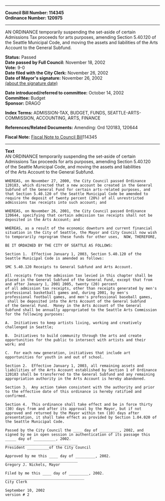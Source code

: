 * * * * *  
  
**Council Bill Number: [](#h0)[](#h2)114345**   
**Ordinance Number: 120975**  
  
* * * * *  
  
AN ORDINANCE temporarily suspending the set-aside of certain Admissions Tax proceeds for arts purposes, amending Section 5.40.120 of the Seattle Municipal Code, and moving the assets and liabilities of the Arts Account to the General Subfund.  
  
**Status:** Passed   
**Date passed by Full Council:** November 18, 2002   
**Vote:** 9-0   
**Date filed with the City Clerk:** November 26, 2002   
**Date of Mayor's signature:** November 26, 2002   
[(about the signature date)](/~public/approvaldate.htm)   
  
  
**Date introduced/referred to committee:** October 14, 2002   
**Committee:** Budget   
**Sponsor:** DRAGO   
  
**Index Terms:** ADMISSION-TAX, BUDGET, FUNDS, SEATTLE-ARTS-COMMISSION, ACCOUNTING, ARTS, FINANCE  
  
**References/Related Documents:** Amending: Ord 120183, 120644  
  
**Fiscal Note:** [Fiscal Note to Council Bill](http://clerk.seattle.gov/~public/fnote/114345.htm)[](#h1)[](#h3)114345  
  
* * * * *  
  
**Text**  
    AN ORDINANCE temporarily suspending the set-aside of certain  
    Admissions Tax proceeds for arts purposes, amending Section 5.40.120  
    of the Seattle Municipal Code, and moving the assets and liabilities  
    of the Arts Account to the General Subfund.  
  
    WHEREAS, on November 27, 2000, the City Council passed Ordinance  
    120183, which directed that a new account be created in the General  
    Subfund of the General Fund for certain arts-related purposes, and  
    that Section 5.40.120 of the Seattle Municipal Code be amended to  
    require the deposit of twenty percent (20%) of all unrestricted  
    admissions tax receipts into such account; and  
  
    WHEREAS, on November 26, 2001, the City Council passed Ordinance  
    120644, specifying that certain admission tax receipts shall not be  
    deposited in the Arts Account; and  
  
    WHEREAS, as a result of the economic downturn and current financial  
    situation in the City of Seattle, the Mayor and City Council now wish  
    to temporarily reprogram these funds for other uses,  NOW, THEREFORE,  
  
    BE IT ORDAINED BY THE CITY OF SEATTLE AS FOLLOWS:  
  
    Section 1.  Effective January 1, 2003, Section 5.40.120 of the  
    Seattle Municipal Code is amended as follows:  
  
    SMC 5.40.120 Receipts to General Subfund and Arts Account.  
  
    All receipts from the admission tax levied in this chapter shall be  
    placed in the General Subfund of the General Fund, except that from  
    and after January 1, 2001 2005, twenty (20) percent  
    of all admission tax receipts, other than receipts generated by men's  
    professional basketball games and, during 2001, by men's  
    professional football games, and men's professional baseball games,  
     shall be deposited into the Arts Account of the General Subfund  
    of the General Fund.  Money in the Arts Account of the General  
    Subfund shall be annually appropriated to the Seattle Arts Commission  
    for the following purposes:  
  
    A.  Initiatives to keep artists living, working and creatively  
    challenged in Seattle;  
  
    B.  Initiatives to build community through the arts and create  
    opportunities for the public to intersect with artists and their  
    work; and  
  
    C.  For each new generation, initiatives that include art  
    opportunities for youth in and out of school.  
  
    Section 2.  Effective January 1, 2003, all remaining assets and  
    liabilities of the Arts Account established by Section 1 of Ordinance  
    120183 shall be transferred to the General Subfund and any remaining  
    appropriation authority in the Arts Account is hereby abandoned.  
  
    Section 3.  Any action taken consistent with the authority and prior  
    to the effective date of this ordinance is hereby ratified and  
    confirmed.  
  
    Section 4.  This ordinance shall take effect and be in force thirty  
    (30) days from and after its approval by the Mayor, but if not  
    approved and returned by the Mayor within ten (10) days after  
    presentation, it shall take effect as provided by Section 1.04.020 of  
    the Seattle Municipal Code.  
  
    Passed by the City Council the ____ day of _________, 2002, and  
    signed by me in open session in authentication of its passage this  
    _____ day of __________, 2002.  
    _________________________________  
    President __________of the City Council  
  
    Approved by me this ____ day of _________, 2002.  
    _________________________________  
    Gregory J. Nickels, Mayor  
  
    Filed by me this ____ day of _________, 2002.  
    ____________________________________  
    City Clerk  
  
    September 10, 2002  
    version # 2  
